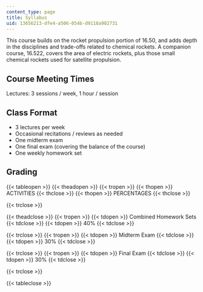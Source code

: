 ```yaml
---
content_type: page
title: Syllabus
uid: 13656213-dfe4-a506-054b-d9118a902731
---
```


This course builds on the rocket propulsion portion of 16.50, and adds depth in the disciplines and trade-offs related to chemical rockets. A companion course, 16.522, covers the area of electric rockets, plus those small chemical rockets used for satellite propulsion.

Course Meeting Times
--------------------

Lectures: 3 sessions / week, 1 hour / session

Class Format
------------

*   3 lectures per week
*   Occasional recitations / reviews as needed
*   One midterm exam
*   One final exam (covering the balance of the course)
*   One weekly homework set

Grading
-------

{{< tableopen >}}
{{< theadopen >}}
{{< tropen >}}
{{< thopen >}}
ACTIVITIES
{{< thclose >}}
{{< thopen >}}
PERCENTAGES
{{< thclose >}}

{{< trclose >}}

{{< theadclose >}}
{{< tropen >}}
{{< tdopen >}}
Combined Homework Sets
{{< tdclose >}}
{{< tdopen >}}
40%
{{< tdclose >}}

{{< trclose >}}
{{< tropen >}}
{{< tdopen >}}
Midterm Exam
{{< tdclose >}}
{{< tdopen >}}
30%
{{< tdclose >}}

{{< trclose >}}
{{< tropen >}}
{{< tdopen >}}
Final Exam
{{< tdclose >}}
{{< tdopen >}}
30%
{{< tdclose >}}

{{< trclose >}}

{{< tableclose >}}